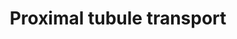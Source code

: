 ---
annotations:
- id: PW:0000103
  parent: regulatory pathway
  type: Pathway Ontology
  value: transport pathway
- id: CL:1000497
  parent: animal cell
  type: Cell Type Ontology
  value: kidney cell
- id: CL:0002306
  parent: animal cell
  type: Cell Type Ontology
  value: epithelial cell of proximal tubule
- id: DOID:1062
  type: Disease Ontology
  value: Fanconi syndrome
authors:
- Marvin M2
- Annabaya
- Fehrhart
- Finterly
- Eweitz
- Ash iyer
citedin: ''
communities:
- MetaKids
description: This pathway provides an overview of all active transport that occurs
  in the proximal tubule of the nephron in the kidneys. The proximal tubule plays
  roles in regulating the pH of the filtrate, secreting organic waste, and reabsorption
  of NaCl, a large variety of solutes, and amino acids from the filtrate back into
  the circulation. The apical side indicates the proximal tubule which contains the
  filtrate after passing through Bowman's capsule, which later becomes the urine after
  passing through the complete nephron, from which solutes are reabsorbed (taken back
  into the body) and into which waste is secreted. Impaired ability of reabsorption
  by the proximal tubule can lead to Fanconi syndrome.
last-edited: 2024-07-26
ndex: 992424a8-8b71-11eb-9e72-0ac135e8bacf
organisms:
- Homo sapiens
redirect_from:
- /index.php/Pathway:WP4917
- /instance/WP4917
- /instance/WP4917_r134671
revision: r134671
schema-jsonld:
- '@context': https://schema.org/
  '@id': https://wikipathways.github.io/pathways/WP4917.html
  '@type': Dataset
  creator:
    '@type': Organization
    name: WikiPathways
  description: This pathway provides an overview of all active transport that occurs
    in the proximal tubule of the nephron in the kidneys. The proximal tubule plays
    roles in regulating the pH of the filtrate, secreting organic waste, and reabsorption
    of NaCl, a large variety of solutes, and amino acids from the filtrate back into
    the circulation. The apical side indicates the proximal tubule which contains
    the filtrate after passing through Bowman's capsule, which later becomes the urine
    after passing through the complete nephron, from which solutes are reabsorbed
    (taken back into the body) and into which waste is secreted. Impaired ability
    of reabsorption by the proximal tubule can lead to Fanconi syndrome.
  keywords:
  - ABCB1
  - ABCC2
  - ABCC4
  - ABCG2
  - AQP1
  - ATP1A1
  - ATP1B1
  - ATP6V0A4
  - ATP6V0B
  - ATP6V0C
  - ATP6V0D2
  - ATP6V0E1
  - ATP6V1A
  - ATP6V1B1
  - ATP6V1C1
  - ATP6V1D
  - ATP6V1E1
  - ATP6V1F
  - ATP6V1G1
  - ATP6V1H
  - Ala
  - Amino acids
  - Anionic amino acids
  - CA2
  - CA4
  - CO2
  - Cationic amino acids
  - Cl-
  - Cys
  - FXYD2
  - Glucose
  - Gly
  - H+
  - H2CO3
  - H2O
  - H2PO4 -
  - H2PO4-
  - HCO3-
  - HPO4 2-
  - I-
  - K+
  - Lactate
  - Na+
  - OH-
  - Pro
  - SLC12A4
  - SLC13A3
  - SLC16A10
  - SLC1A1
  - SLC20A2
  - SLC22A11
  - SLC22A2
  - SLC22A6
  - SLC22A7
  - SLC22A8
  - SLC26A6
  - SLC2A1
  - SLC2A2
  - SLC34A1
  - SLC34A3
  - SLC36A2
  - SLC3A1
  - SLC3A2
  - SLC47A1
  - SLC47A2
  - SLC4A2
  - SLC4A4
  - SLC5A1
  - SLC5A2
  - SLC5A5
  - SLC5A8
  - SLC6A18
  - SLC6A19
  - SLC6A20
  - SLC7A7
  - SLC7A8
  - SLC7A9
  - SLC9A3
  - TMEM27
  - formate
  - hydrogencarbonate
  - organic anion
  - organic cation
  - oxalate(2−)
  - sulfate
  - urate
  - α-ketoglutarate
  license: CC0
  name: Proximal tubule transport
seo: CreativeWork
title: Proximal tubule transport
wpid: WP4917
---